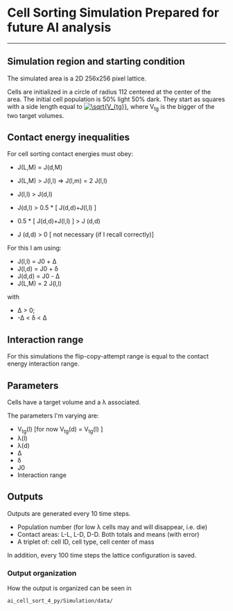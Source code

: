 # Cell Sorting Simulation Prepared for future AI analysis #

----------

## Simulation region and starting condition ##

The simulated area is a 2D 256x256 pixel lattice.

Cells are initialized in a circle of radius 112 centered at the center of the area. The initial cell population
is 50% light 50% dark. They start as squares with a side length equal to 
<a href="https://www.codecogs.com/eqnedit.php?latex=\sqrt{V_{tg}}" target="_blank">
<img src="https://latex.codecogs.com/gif.latex?\sqrt{V_{tg}}" title="\sqrt{V_{tg}}" /></a>, where V<sub>tg</sub> is the 
bigger of the two target volumes.

## Contact energy inequalities ##

For cell sorting contact energies must obey:

* J(L,M) = J(d,M)

* J(L,M) > J(l,l)  => J(l,m) = 2 J(l,l)

* J(l,l) > J(d,l)

* J(d,l) > 0.5 * [ J(d,d)+J(l,l) ] 

* 0.5 * [ J(d,d)+J(l,l) ] > J (d,d)  

* J (d,d) > 0 [ not necessary (if I recall correctly)]

For this I am using:

- J(l,l) = J0 + &Delta;
- J(l,d) = J0 + &delta;
- J(d,d) = J0 - &Delta;
- J(L,M) = 2 J(l,l)

with

- &Delta; > 0; 
- -&Delta; < &delta; <  &Delta;

## Interaction range ##

For this simulations the flip-copy-attempt range is equal to 
the contact energy interaction range.

## Parameters ##

Cells have a target volume and a &lambda; associated.

The parameters I'm varying are:

- V<sub>tg</sub>(l) [for now V<sub>tg</sub>(d) = 
V<sub>tg</sub>(l) ]
- &lambda;(l)
- &lambda;(d)
- &Delta;
- &delta;
- J0
- Interaction range

## Outputs ##

Outputs are generated every 10 time steps. 

- Population number (for low &lambda; cells may and will 
disappear, i.e. die)
- Contact areas: L-L, L-D, D-D. Both totals and means (with error)
- A triplet of: cell ID, cell type, cell center of mass

In addition, every 100 time steps the lattice configuration is saved. 

### Output organization ###

How the output is organized can be seen in 

``` ai_cell_sort_4_py/Simulation/data/ ```

